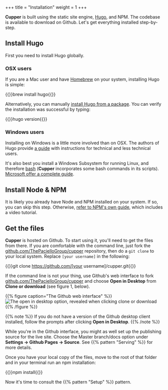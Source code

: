 +++
title = "Installation"
weight = 1
+++

**Cupper** is built using the static site engine, [Hugo](https://gohugo.io/), and NPM. The codebase is available to download on Github. Let's get everything installed step-by-step.

## Install Hugo

First you need to install Hugo globally.

### OSX users

If you are a Mac user and have [Homebrew](https://brew.sh/) on your system, installing Hugo is simple:

{{<cmd>}}brew install hugo{{</cmd>}}

Alternatively, you can manually [install Hugo from a package](https://github.com/gohugoio/hugo/releases). You can verify the installation was successful by typing:

{{<cmd>}}hugo version{{</cmd>}}

### Windows users

Installing on Windows is a little more involved than on OSX. The authors of Hugo provide [a guide](https://gohugo.io/tutorials/installing-on-windows/) with instructions for technical and less technical users.

It's also best you install a Windows Subsystem for running Linux, and therefore [bash](https://en.wikipedia.org/wiki/Bash_(Unix_shell)) (**Cupper** incorporates some bash commands in its scripts). [Microsoft offer a complete guide](https://msdn.microsoft.com/en-gb/commandline/wsl/install_guide).


## Install Node & NPM

It is likely you already have Node and NPM installed on your system. If so, you can skip this step. Otherwise, [refer to NPM's own guide](https://docs.npmjs.com/getting-started/installing-node), which includes a video tutorial.

## Get the files

**Cupper** is hosted on Github. To start using it, you'll need to get the files from there. If you are comfortable with the command line, just fork the [github.com/ThePacielloGroup/cupper](https://github.com/ThePacielloGroup/cupper) repository, then do a `git clone` to your local system. Replace `[your username]` in the following:

{{<cmd>}}git clone https://github.com/[your username]/cupper.git{{</cmd>}}

If the command line is not your thing, use Github's web interface to fork  [github.com/ThePacielloGroup/cupper](https://github.com/ThePacielloGroup/cupper) and choose **Open in Desktop** from **Clone or download** (see figure 1, below).

{{% figure caption="The Github web interface" %}}
![The open in desktop option, revealed when clicking clone or download](/images/open_in_desktop.png)
{{% /figure %}}

{{% note %}}
If you do not have a version of the Github desktop client installed, follow the prompts after clicking **Open in Desktop**.
{{% /note %}}

While you're in the Github interface, you might as well set up the publishing source for the live site. Choose the Master branch/docs option under **Settings → Github Pages → Source**. See {{% pattern "Serving" %}} for more details.

Once you have your local copy of the files, move to the root of that folder and in your terminal run an npm installation:

{{<cmd>}}npm install{{</cmd>}}

Now it's time to consult the {{% pattern "Setup" %}} pattern.

